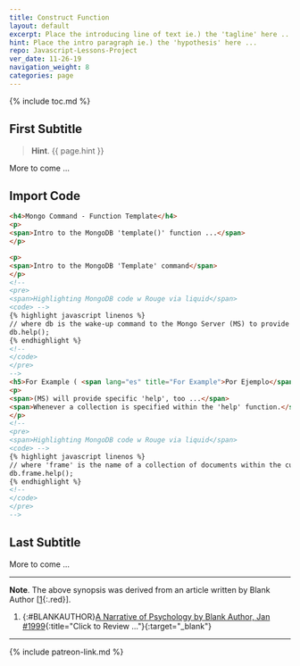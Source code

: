 ```yaml
---
title: Construct Function
layout: default
excerpt: Place the introducing line of text ie.) the 'tagline' here ...
hint: Place the intro paragraph ie.) the 'hypothesis' here ...
repo: Javascript-Lessons-Project
ver_date: 11-26-19
navigation_weight: 8
categories: page
---
```

{% include toc.md %}

## First Subtitle

> **Hint**. {{ page.hint }}

More to come ...

## Import Code

```html
<h4>Mongo Command - Function Template</h4>
<p>
<span>Intro to the MongoDB 'template()' function ...</span>
</p>

<p>
<span>Intro to the MongoDB 'Template' command</span>
</p>
<!--
<pre>
<span>Highlighting MongoDB code w Rouge via liquid</span>
<code> -->
{% highlight javascript linenos %}
// where db is the wake-up command to the Mongo Server (MS) to provide general help
db.help();
{% endhighlight %}
<!--
</code>
</pre>
-->
<h5>For Example ( <span lang="es" title="For Example">Por Ejemplo</span> ) ...</h5>
<p>
<span>(MS) will provide specific 'help', too ...</span>
<span>Whenever a collection is specified within the 'help' function.</span>
</p>
<!--
<pre>
<span>Highlighting MongoDB code w Rouge via liquid</span>
<code> -->
{% highlight javascript linenos %}
// where 'frame' is the name of a collection of documents within the current working database
db.frame.help();
{% endhighlight %}
<!--
</code>
</pre>
-->
```

## Last Subtitle

More to come ...

***

**Note**. The above synopsis was derived from an article written by Blank Author [[1](#BLANKAUTHOR){:.red}].

1. {:#BLANKAUTHOR}[A Narrative of Psychology by Blank Author, Jan #1999](http://cowles.yale.edu/sites/default/files/files/pub/d20/d2069.pdf){:title="Click to Review ..."}{:target="_blank"}

***

{% include patreon-link.md %}
